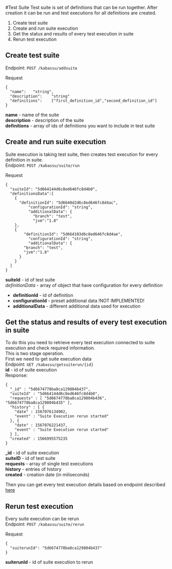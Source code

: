 #Test Suite
Test suite is set of definitions that can be run together. After creation it can be run and test executions for all definitions are created. 
1. Create test suite
2. Create and run suite execution
3. Get the status and results of every test execution in suite
4. Rerun test execution

## Create test suite
Endpoint: ``POST /kabassu/addsuite``  

Request
```
{
  "name":	"string",
  "description":	"string"
  "definitions":	["first_definition_id","second_definition_id"]
}
```
**name** - name of the suite  
**description** - description of the suite   
**definitions** - array of ids of definitions you want to include in test suite

## Create and run suite execution

Suite execution is taking test suite, then creates test execution for every definition in suite.   
Endpoint: ``POST /kabassu/suite/run``

Request
```
{
  "suiteId": "5d664144d6c8ed646fc8d4b0",
  "definitionsData":[
  	{
  	  "definitionId": "5d6640d2d6c8ed646fc8d4ac",
		  "configurationId": "string",
		  "additionalData": {
		  	"branch": "test",
		  	"jvm":"1.8"	
  	},
  	{
  		"definitionId": "5d664103d6c8ed646fc8d4ae",
		  "configurationId": "string",
		  "additionalData": {
        "branch": "test",
       	"jvm":"1.8"	
      }	
  	}
  ]
}
```
**suiteId** - id of test suite   
*definitionData* - array of object that have configuration for every definition
- **definitionId** - id of definition
- **configurationId** - preset additional data !NOT IMPLEMENTED!
- **additionalData** - different additional data used for execution

## Get the status and results of every test execution in suite
To do this you need to retrieve every test execution connected to suite execution and check required information.    
This is two stage operation.    
First we need to get suite execution data   
Endpoint: ``GET /kabassu/getsuiterun/{id}``   
**id** - id of suite execution   
Response:
```
{
  "_id" : "5d6674778ba8ca129804b437",
  "suiteId" : "5d664144d6c8ed646fc8d4b0",
  "requests" : [ "5d6674778ba8ca129804b436", "5d6674778ba8ca129804b435" ],
  "history" : [ {
    "date" : 1567076134902,
    "event" : "Suite Execution rerun started"
  }, {
    "date" : 1567076221437,
    "event" : "Suite Execution rerun started"
  } ],
  "created" : 1566995575235
}
```
**_id** - id of suite execution   
**suiteID** - id of test suite   
**requests** - array of single test executions   
**history** - entries of history  
**created** - creation date (in miliseconds)

Then you can get every test execution details based on endpoint described [here](singletest.md)

## Rerun test execution
Every suite execution can be rerun    
Endpoint: ``POST /kabassu/suite/rerun``   

Request
```
{
  "suiterunId": "5d6674778ba8ca129804b437"
}
```
**suiterunId** - id of suite execution to rerun 


